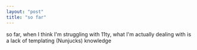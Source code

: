 ```yaml
---
layout: "post"
title: "so far"
---
```


so far, when I think I'm struggling with 11ty, what I'm actually dealing with is a lack of templating (Nunjucks) knowledge
